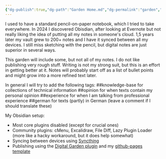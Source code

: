 ```yaml
---
{"dg-publish":true,"dg-path":"Garden Home.md","dg-permalink":"garden","permalink":"/garden/","title":"Digital Garden","created":"2025-05-01T21:04:17.326+02:00","updated":"2025-05-24T11:38:59.207+02:00"}
---
```


I used to have a standard pencil-on-paper notebook, which I tried to take everywhere. In 2024 I discovered Obisdian, after looking at Evernote but not really liking the idea of putting all my notes in someone's cloud. 1,5 years later my vault grew to 200+ notes and I have it synced between all my devices. I still miss sketching with the pencil, but digital notes are just superior in several ways.

This garden will include some, but not all of my notes. I do not like publishing very rough stuff. Writing is not my strong suit, but this is an effort in getting better at it. Notes will probably start off as a list of bullet points and might grow into a more refined text later.

In general I will try to add the following tags:
##knowledge-base for collections of technical information
##opinion for when texts contain my personal opinion
##experience for when I am talking from professional experience
##german for texts (partly) in German (leave a comment if I should translate these)

My Obsidian setup:
- Most core plugins disabled (except for crucial ones)
- Community plugins: cMenu, Excalidraw, File Diff, Lazy Plugin Loader (more like a hacky workaround, but it does help somewhat)
- Syncing between devices using [Syncthing](https://syncthing.net/)
- Publishing using the [Digital Garden plugin](https://dg-docs.ole.dev/) and my [github-pages template](https://github.com/foxblock/digitalgarden_gh-pages)